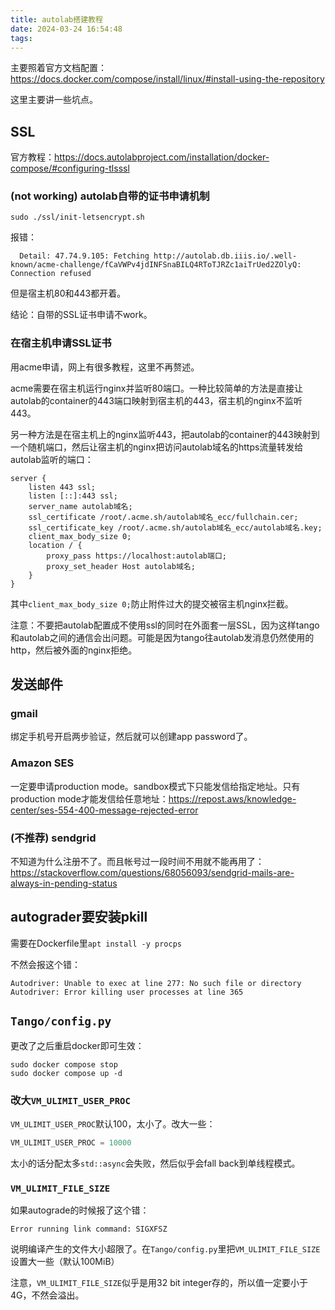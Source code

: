 ```yaml
---
title: autolab搭建教程
date: 2024-03-24 16:54:48
tags:
---
```


主要照着官方文档配置：<https://docs.docker.com/compose/install/linux/#install-using-the-repository>

这里主要讲一些坑点。

## SSL

官方教程：<https://docs.autolabproject.com/installation/docker-compose/#configuring-tlsssl>

### (not working) autolab自带的证书申请机制

```shell
sudo ./ssl/init-letsencrypt.sh
```

报错：

```text
  Detail: 47.74.9.105: Fetching http://autolab.db.iiis.io/.well-known/acme-challenge/fCaVWPv4jdINFSnaBILQ4RToTJRZc1aiTrUed2ZOlyQ: Connection refused
```

但是宿主机80和443都开着。

结论：自带的SSL证书申请不work。

### 在宿主机申请SSL证书

用acme申请，网上有很多教程，这里不再赘述。

acme需要在宿主机运行nginx并监听80端口。一种比较简单的方法是直接让autolab的container的443端口映射到宿主机的443，宿主机的nginx不监听443。

另一种方法是在宿主机上的nginx监听443，把autolab的container的443映射到一个随机端口，然后让宿主机的nginx把访问autolab域名的https流量转发给autolab监听的端口：

```text
server {
	listen 443 ssl;
	listen [::]:443 ssl;
	server_name autolab域名;
	ssl_certificate /root/.acme.sh/autolab域名_ecc/fullchain.cer;
	ssl_certificate_key /root/.acme.sh/autolab域名_ecc/autolab域名.key;
	client_max_body_size 0;
	location / {
		proxy_pass https://localhost:autolab端口;
		proxy_set_header Host autolab域名;
	}
}
```

其中`client_max_body_size 0;`防止附件过大的提交被宿主机nginx拦截。

注意：不要把autolab配置成不使用ssl的同时在外面套一层SSL，因为这样tango和autolab之间的通信会出问题。可能是因为tango往autolab发消息仍然使用的http，然后被外面的nginx拒绝。

## 发送邮件

### gmail

绑定手机号开启两步验证，然后就可以创建app password了。

### Amazon SES

一定要申请production mode。sandbox模式下只能发信给指定地址。只有production mode才能发信给任意地址：<https://repost.aws/knowledge-center/ses-554-400-message-rejected-error>

### (不推荐) sendgrid

不知道为什么注册不了。而且帐号过一段时间不用就不能再用了：<https://stackoverflow.com/questions/68056093/sendgrid-mails-are-always-in-pending-status>

## autograder要安装pkill

需要在Dockerfile里`apt install -y procps`

不然会报这个错：

```shell
Autodriver: Unable to exec at line 277: No such file or directory
Autodriver: Error killing user processes at line 365
```

## `Tango/config.py`

更改了之后重启docker即可生效：

```shell
sudo docker compose stop
sudo docker compose up -d
```

### 改大`VM_ULIMIT_USER_PROC`

`VM_ULIMIT_USER_PROC`默认100，太小了。改大一些：

```py
VM_ULIMIT_USER_PROC = 10000
```

太小的话分配太多`std::async`会失败，然后似乎会fall back到单线程模式。

### `VM_ULIMIT_FILE_SIZE`

如果autograde的时候报了这个错：

```shell
Error running link command: SIGXFSZ
```

说明编译产生的文件大小超限了。在`Tango/config.py`里把`VM_ULIMIT_FILE_SIZE`设置大一些（默认100MiB）

注意，`VM_ULIMIT_FILE_SIZE`似乎是用32 bit integer存的，所以值一定要小于4G，不然会溢出。
